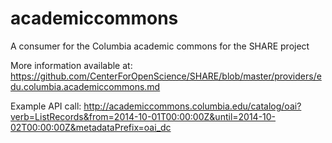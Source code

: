 academiccommons
===============

A consumer for the Columbia academic commons for the SHARE project

More information available at: https://github.com/CenterForOpenScience/SHARE/blob/master/providers/edu.columbia.academiccommons.md

Example API call: http://academiccommons.columbia.edu/catalog/oai?verb=ListRecords&from=2014-10-01T00:00:00Z&until=2014-10-02T00:00:00Z&metadataPrefix=oai_dc